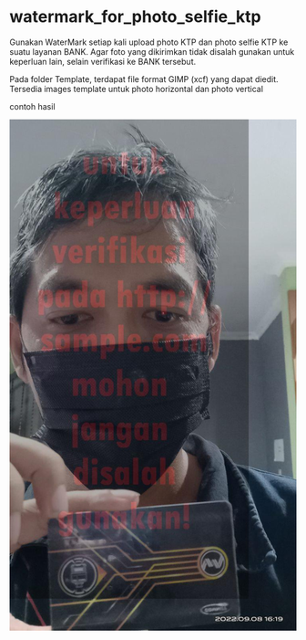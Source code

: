 # watermark_for_photo_selfie_ktp

Gunakan WaterMark setiap kali upload photo KTP dan photo selfie KTP ke suatu layanan BANK.
Agar foto yang dikirimkan tidak disalah gunakan untuk keperluan lain, selain verifikasi ke BANK tersebut.

Pada folder Template, terdapat file format GIMP (xcf) yang dapat diedit. Tersedia images template untuk photo horizontal dan photo vertical

contoh hasil

![Alt text](https://github.com/kukuhtw/watermark_for_photo_selfie_ktp/blob/main/results_watermarks/sim1_selfie.jpg?raw=true)


